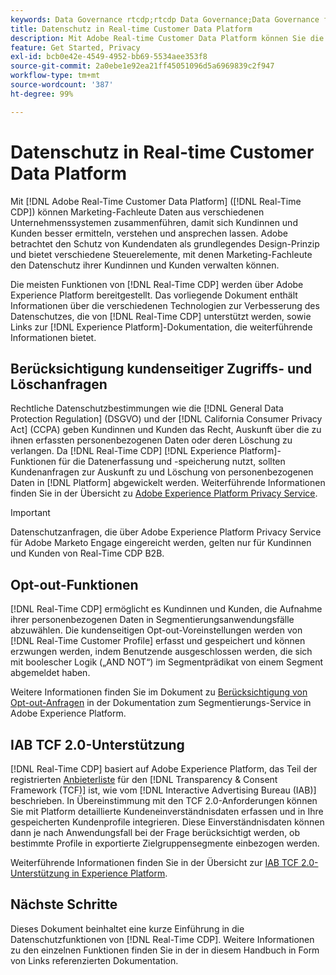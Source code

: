 ```yaml
---
keywords: Data Governance rtcdp;rtcdp Data Governance;Data Governance für Echtzeit-Kundenprofil-Daten;Datenschutz rtcdp;rtcdp Datenschutz
title: Datenschutz in Real-time Customer Data Platform
description: Mit Adobe Real-time Customer Data Platform können Sie die Einhaltung von Datenschutzbestimmungen bei Ihren Datenvorgängen optimieren.
feature: Get Started, Privacy
exl-id: bcb0e42e-4549-4952-bb69-5534aee353f8
source-git-commit: 2a0ebe1e92ea21ff45051096d5a6969839c2f947
workflow-type: tm+mt
source-wordcount: '387'
ht-degree: 99%

---
```


# Datenschutz in Real-time Customer Data Platform

Mit [!DNL Adobe Real-Time Customer Data Platform] ([!DNL Real-Time CDP]) können Marketing-Fachleute Daten aus verschiedenen Unternehmenssystemen zusammenführen, damit sich Kundinnen und Kunden besser ermitteln, verstehen und ansprechen lassen. Adobe betrachtet den Schutz von Kundendaten als grundlegendes Design-Prinzip und bietet verschiedene Steuerelemente, mit denen Marketing-Fachleute den Datenschutz ihrer Kundinnen und Kunden verwalten können.

Die meisten Funktionen von [!DNL Real-Time CDP] werden über Adobe Experience Platform bereitgestellt. Das vorliegende Dokument enthält Informationen über die verschiedenen Technologien zur Verbesserung des Datenschutzes, die von [!DNL Real-Time CDP] unterstützt werden, sowie Links zur [!DNL Experience Platform]-Dokumentation, die weiterführende Informationen bietet.

## Berücksichtigung kundenseitiger Zugriffs- und Löschanfragen

Rechtliche Datenschutzbestimmungen wie die [!DNL General Data Protection Regulation] (DSGVO) und der [!DNL California Consumer Privacy Act] (CCPA) geben Kundinnen und Kunden das Recht, Auskunft über die zu ihnen erfassten personenbezogenen Daten oder deren Löschung zu verlangen. Da [!DNL Real-Time CDP] [!DNL Experience Platform]-Funktionen für die Datenerfassung und -speicherung nutzt, sollten Kundenanfragen zur Auskunft zu und Löschung von personenbezogenen Daten in [!DNL Platform] abgewickelt werden. Weiterführende Informationen finden Sie in der Übersicht zu [Adobe Experience Platform Privacy Service](../../privacy-service/home.md).

>[!IMPORTANT]
>
> Datenschutzanfragen, die über Adobe Experience Platform Privacy Service für Adobe Marketo Engage eingereicht werden, gelten nur für Kundinnen und Kunden von Real-Time CDP B2B.

## Opt-out-Funktionen

[!DNL Real-Time CDP] ermöglicht es Kundinnen und Kunden, die Aufnahme ihrer personenbezogenen Daten in Segmentierungsanwendungsfälle abzuwählen. Die kundenseitigen Opt-out-Voreinstellungen werden von [!DNL Real-Time Customer Profile] erfasst und gespeichert und können erzwungen werden, indem Benutzende ausgeschlossen werden, die sich mit boolescher Logik („AND NOT“) im Segmentprädikat von einem Segment abgemeldet haben.

Weitere Informationen finden Sie im Dokument zu [Berücksichtigung von Opt-out-Anfragen](../../segmentation/consents.md) in der Dokumentation zum Segmentierungs-Service in Adobe Experience Platform.

## IAB TCF 2.0-Unterstützung

[!DNL Real-Time CDP] basiert auf Adobe Experience Platform, das Teil der registrierten [Anbieterliste](https://iabeurope.eu/vendor-list-tcf/) für den [!DNL Transparency & Consent Framework (TCF)] ist, wie vom [!DNL Interactive Advertising Bureau (IAB)] beschrieben. In Übereinstimmung mit den TCF 2.0-Anforderungen können Sie mit Platform detaillierte Kundeneinverständnisdaten erfassen und in Ihre gespeicherten Kundenprofile integrieren. Diese Einverständnisdaten können dann je nach Anwendungsfall bei der Frage berücksichtigt werden, ob bestimmte Profile in exportierte Zielgruppensegmente einbezogen werden.

Weiterführende Informationen finden Sie in der Übersicht zur [IAB TCF 2.0-Unterstützung in Experience Platform](../../landing/governance-privacy-security/consent/iab/overview.md).

## Nächste Schritte

Dieses Dokument beinhaltet eine kurze Einführung in die Datenschutzfunktionen von [!DNL Real-Time CDP]. Weitere Informationen zu den einzelnen Funktionen finden Sie in der in diesem Handbuch in Form von Links referenzierten Dokumentation.
